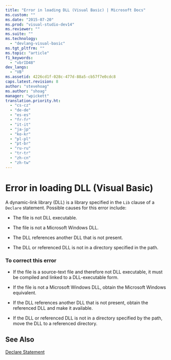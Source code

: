 ```yaml
---
title: "Error in loading DLL (Visual Basic) | Microsoft Docs"
ms.custom: ""
ms.date: "2015-07-20"
ms.prod: "visual-studio-dev14"
ms.reviewer: ""
ms.suite: ""
ms.technology: 
  - "devlang-visual-basic"
ms.tgt_pltfrm: ""
ms.topic: "article"
f1_keywords: 
  - "vbrID48"
dev_langs: 
  - "VB"
ms.assetid: 4226cd1f-028c-477d-88a5-cb57f7e0cdc8
caps.latest.revision: 8
author: "stevehoag"
ms.author: "shoag"
manager: "wpickett"
translation.priority.ht: 
  - "cs-cz"
  - "de-de"
  - "es-es"
  - "fr-fr"
  - "it-it"
  - "ja-jp"
  - "ko-kr"
  - "pl-pl"
  - "pt-br"
  - "ru-ru"
  - "tr-tr"
  - "zh-cn"
  - "zh-tw"
---
```

# Error in loading DLL (Visual Basic)
A dynamic-link library (DLL) is a library specified in the `Lib` clause of a `Declare` statement. Possible causes for this error include:  
  
-   The file is not DLL executable.  
  
-   The file is not a Microsoft Windows DLL.  
  
-   The DLL references another DLL that is not present.  
  
-   The DLL or referenced DLL is not in a directory specified in the path.  
  
### To correct this error  
  
-   If the file is a source-text file and therefore not DLL executable, it must be compiled and linked to a DLL-executable form.  
  
-   If the file is not a Microsoft Windows DLL, obtain the Microsoft Windows equivalent.  
  
-   If the DLL references another DLL that is not present, obtain the referenced DLL and make it available.  
  
-   If the DLL or referenced DLL is not in a directory specified by the path, move the DLL to a referenced directory.  
  
## See Also  
 [Declare Statement](../../../visual-basic/language-reference/statements/declare-statement.md)